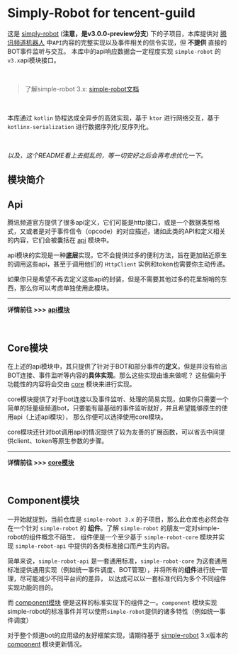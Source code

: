 # Simply-Robot for tencent-guild


这是 [simply-robot](https://github.com/ForteScarlet/simpler-robot) (**注意，是v3.0.0-preview分支**) 下的子项目，本库提供对 [腾讯频道机器人](https://bot.q.qq.com/wiki/develop/api/) 中`API`内容的完整实现以及事件相关的信令实现，但 **不提供** 直接的BOT事件监听与交互。
本库中的api响应数据会一定程度实现 `simple-robot` 的`v3.x`api模块接口。

<br>

> 了解simple-robot 3.x: [simple-robot文档](https://www.yuque.com/simpler-robot/simpler-robot-doc/mudleb)

<br>


本库通过 `kotlin` 协程达成全异步的高效实现，基于 `ktor` 进行网络交互，基于 `kotlinx-serialization` 进行数据序列化/反序列化。


<br>

*以及，这个README看上去挺乱的，等一切安好之后会再考虑优化一下。*

## 模块简介

## Api
腾讯频道官方提供了很多api定义，它们可能是http接口，或是一个数据类型格式，又或者是对于事件信令（opcode）的对应描述，诸如此类的API和定义相关的内容，它们会被囊括在 [api](api) 模块中。

api模块的实现是一种**底层**实现，它不会提供过多的便利方法，旨在更加贴近原生的调用这些api，甚至于调用他们的 `HttpClient` 实例和token也需要你主动传递。

如果你只是希望不再去定义这些api的封装，但是不需要其他过多的花里胡哨的东西，那么你可以考虑单独使用此模块。

<hr>

**详情前往 >>>** [**api模块**](api)

<br>

## Core模块

在上述的api模块中，其只提供了针对于BOT和部分事件的**定义**，但是并没有给出BOT连接、事件监听等内容的**具体实现**。那么这些实现由谁来做呢？
这些偏向于功能性的内容将会交由 [core](core) 模块来进行实现。

core模块提供了对于bot连接以及事件监听、处理的简易实现，如果你只需要一个简单的轻量级频道bot，只要能有最基础的事件监听就好，并且希望能够原生的使用api（上述api模块），
那么你便可以选择使用core模块。

core模块还针对bot调用api的情况提供了较为友善的扩展函数，可以省去中间提供client、token等原生参数的步骤。

<hr>

**详情前往 >>>** [**core模块**](core)

<br>

## Component模块

一开始就提到，当前仓库是 `simple-robot 3.x` 的子项目，那么此仓库也必然会存在一个针对 `simple-robot` 的 **组件**。了解 `simple-robot` 的朋友一定对simple-robot的组件概念不陌生，
组件便是一个至少基于 `simple-robot-core` 模块并实现 `simple-robot-api` 中提供的各类标准接口而产生的内容。

简单来说，`simple-robot-api` 是一套通用标准，`simple-robot-core` 为这套通用标准提供通用实现（例如统一事件调度、BOT管理），并将所有的**组件**进行统一管理，尽可能减少不同平台间的差异，
以达成可以以一套标准代码为多个不同组件实现功能的目的。

而 [component模块](component) 便是这样的标准实现下的组件之一。`component` 模块实现simple-robot的标准事件并可以使用`simple-robot`提供的诸多特性（例如统一事件调度）



对于整个频道bot的应用级的友好框架实现，请期待基于 [simple-robot](https://github.com/ForteScarlet/simpler-robot) 3.x版本的 [component](component) 模块更新情况。
